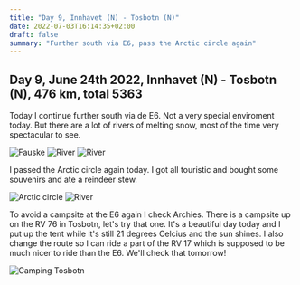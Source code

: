 ```yaml
---
title: "Day 9, Innhavet (N) - Tosbotn (N)"
date: 2022-07-03T16:14:35+02:00
draft: false
summary: "Further south via E6, pass the Arctic circle again"
---
```

## Day 9, June 24th 2022, Innhavet (N) - Tosbotn (N), 476 km, total 5363
Today I continue further south via de E6. Not a very special enviroment today. But there are a lot of
rivers of melting snow, most of the time very spectacular to see.

![Fauske](/images/noordkaap2022-06-24-01-fauske-r.jpg "Fauske")
![River](/images/noordkaap2022-06-24-02-river-r.jpg "River")
![River](/images/noordkaap2022-06-24-03-river-r.jpg "River")

I passed the Arctic circle again today. I got all touristic and bought some souvenirs and ate a 
reindeer stew.

![Arctic circle](/images/noordkaap2022-06-24-04-arctic-circle-r.jpg "Arctic circle")
![River](/images/noordkaap2022-06-24-05-river-r.jpg "River")

To avoid a campsite at the E6 again I check Archies. There is a campsite up on the RV 76 in Tosbotn, let's
try that one. It's a beautiful day today and I put up the tent while it's still 21 degrees Celcius and the sun
shines.
I also change the route so I can ride a part of the RV 17 which is supposed to be much nicer to ride than
the E6. We'll check that tomorrow!

![Camping Tosbotn](/images/noordkaap2022-06-24-06-camping-tosbotn-r.jpg "Camping Tosbotn")
